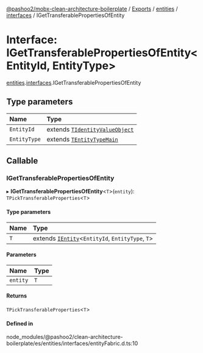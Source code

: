 [@pashoo2/mobx-clean-architecture-boilerplate](../README.md) / [Exports](../modules.md) / [entities](../modules/entities.md) / [interfaces](../modules/entities.interfaces.md) / IGetTransferablePropertiesOfEntity

# Interface: IGetTransferablePropertiesOfEntity<EntityId, EntityType\>

[entities](../modules/entities.md).[interfaces](../modules/entities.interfaces.md).IGetTransferablePropertiesOfEntity

## Type parameters

| Name | Type |
| :------ | :------ |
| `EntityId` | extends [`TIdentityValueObject`](../modules/valueobject.interfaces.md#tidentityvalueobject) |
| `EntityType` | extends [`TEntityTypeMain`](../modules/entities.interfaces.md#tentitytypemain) |

## Callable

### IGetTransferablePropertiesOfEntity

▸ **IGetTransferablePropertiesOfEntity**<`T`\>(`entity`): `TPickTransferableProperties`<`T`\>

#### Type parameters

| Name | Type |
| :------ | :------ |
| `T` | extends [`IEntity`](entities.interfaces.ientity.md)<`EntityId`, `EntityType`, `T`\> |

#### Parameters

| Name | Type |
| :------ | :------ |
| `entity` | `T` |

#### Returns

`TPickTransferableProperties`<`T`\>

#### Defined in

node_modules/@pashoo2/clean-architecture-boilerplate/es/entities/interfaces/entityFabric.d.ts:10

